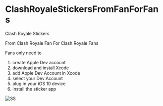 # ClashRoyaleStickersFromFanForFans
Clash Royale Stickers 

From Clash Royale Fan For Clash Royale Fans

Fans only need to 

1. create Apple Dev account
2. download and install Xcode 
3. add Apple Dev Account in Xcode
4. select your Dev Account
5. plug in your iOS 10 device
6. install the sticker app


![SS](http://i.imgur.com/vg0PM9H.png?raw=true)
